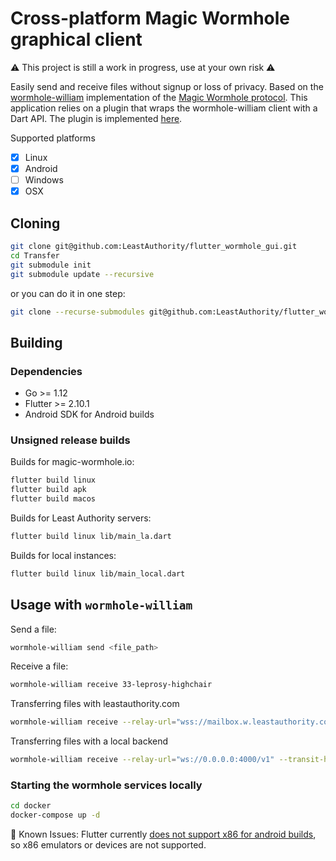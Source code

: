 # Cross-platform Magic Wormhole graphical client

⚠ This project is still a work in progress, use at your own risk ⚠

Easily send and receive files without signup or loss of privacy. Based on the
[wormhole-william](https://github.com/LeastAuthority/wormhole-william)
implementation of the [Magic Wormhole protocol](https://github.com/magic-wormhole/magic-wormhole).
This application relies on a plugin that wraps the wormhole-william client
with a Dart API. The plugin is implemented [here](https://github.com/LeastAuthority/dart_wormhole_william).

Supported platforms

- [x] Linux
- [x] Android
- [ ] Windows
- [x] OSX

## Cloning

```bash
git clone git@github.com:LeastAuthority/flutter_wormhole_gui.git
cd Transfer
git submodule init
git submodule update --recursive
```
or you can do it in one step:

```bash
git clone --recurse-submodules git@github.com:LeastAuthority/flutter_wormhole_gui.git
```

## Building

### Dependencies

- Go >= 1.12
- Flutter >= 2.10.1
- Android SDK for Android builds

### Unsigned release builds

Builds for magic-wormhole.io:

```bash
flutter build linux
flutter build apk
flutter build macos
```

Builds for Least Authority servers:

```bash
flutter build linux lib/main_la.dart
```

Builds for local instances:

```bash
flutter build linux lib/main_local.dart
```

## Usage with `wormhole-william`

Send a file:

```bash
wormhole-william send <file_path>
```

Receive a file:

```bash
wormhole-william receive 33-leprosy-highchair
```

Transferring files with leastauthority.com

```bash
wormhole-william receive --relay-url="wss://mailbox.w.leastauthority.com/v1" --transit-helper="wss://relay.w.leastauthority.com:443" 33-leprosy-highchair
```

Transferring files with a local backend

```bash
wormhole-william receive --relay-url="ws://0.0.0.0:4000/v1" --transit-helper="tcp:0.0.0.0:4001" 33-leprosy-highchair
```

### Starting the wormhole services locally

```bash
cd docker
docker-compose up -d
```

 Known Issues:
Flutter currently [does not support x86 for android builds](https://github.com/flutter/flutter/issues/9253),
so x86 emulators or devices are not supported.
